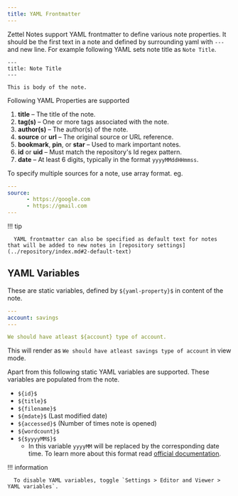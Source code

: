 ```yaml
---
title: YAML Frontmatter
---
```


Zettel Notes support YAML frontmatter to define various note properties. It should be the first text in a note and defined by surrounding yaml with `---` and new line. For example following YAML sets note title as `Note Title`.

```
---
title: Note Title
---

This is body of the note.
```

Following YAML Properties are supported

1. **title** – The title of the note.  
2. **tag(s)** – One or more tags associated with the note.  
3. **author(s)** – The author(s) of the note.  
4. **source** or **url** – The original source or URL reference.  
5. **bookmark**, **pin**, or **star** – Used to mark important notes.  
6. **id** or **uid** – Must match the repository's Id regex pattern.  
7. **date** – At least 6 digits, typically in the format `yyyyMMddHHmmss`.

To specify multiple sources for a note, use array format. eg.

```yaml
---
source:
      - https://google.com
      - https://gmail.com
---
```

!!! tip

      YAML frontmatter can also be specified as default text for notes that will be added to new notes in [repository settings](../repository/index.md#2-default-text)

## YAML Variables


These are static variables, defined by `${yaml-property}$` in content of the note.

```YAML
---
account: savings
---

We should have atleast ${account} type of account. 
```

This will render as `We should have atleast savings type of account` in view mode.

Apart from this following static YAML variables are supported. These variables are populated from the note.

- `${id}$`
- `${title}$`
- `${filename}$`
- `${mdate}$` (Last modified date)
- `${accessed}$` (Number of times note is opened)
- `${wordcount}$` 
- `${$yyyyMM$}$`
  - In this variable `yyyyMM` will be replaced by the corresponding date time. To learn more about this format read [official documentation](https://docs.oracle.com/javase/7/docs/api/java/text/SimpleDateFormat.html).

!!! information

      To disable YAML variables, toggle `Settings > Editor and Viewer > YAML variables`.
